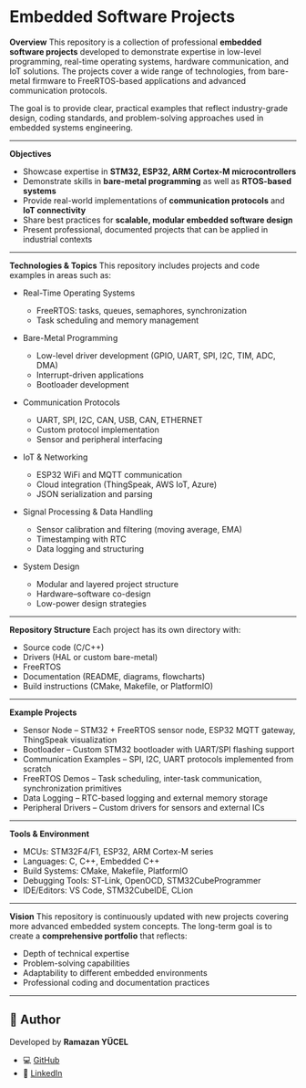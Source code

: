 
# Embedded Software Projects

**Overview**
This repository is a collection of professional **embedded software projects** developed to demonstrate expertise in low-level programming, real-time operating systems, hardware communication, and IoT solutions.
The projects cover a wide range of technologies, from bare-metal firmware to FreeRTOS-based applications and advanced communication protocols.

The goal is to provide clear, practical examples that reflect industry-grade design, coding standards, and problem-solving approaches used in embedded systems engineering.

---

**Objectives**

* Showcase expertise in **STM32, ESP32, ARM Cortex-M microcontrollers**
* Demonstrate skills in **bare-metal programming** as well as **RTOS-based systems**
* Provide real-world implementations of **communication protocols** and **IoT connectivity**
* Share best practices for **scalable, modular embedded software design**
* Present professional, documented projects that can be applied in industrial contexts

---

**Technologies & Topics**
This repository includes projects and code examples in areas such as:

* Real-Time Operating Systems

  * FreeRTOS: tasks, queues, semaphores, synchronization
  * Task scheduling and memory management

* Bare-Metal Programming

  * Low-level driver development (GPIO, UART, SPI, I2C, TIM, ADC, DMA)
  * Interrupt-driven applications
  * Bootloader development

* Communication Protocols

  * UART, SPI, I2C, CAN, USB, CAN, ETHERNET
  * Custom protocol implementation
  * Sensor and peripheral interfacing

* IoT & Networking

  * ESP32 WiFi and MQTT communication
  * Cloud integration (ThingSpeak, AWS IoT, Azure)
  * JSON serialization and parsing

* Signal Processing & Data Handling

  * Sensor calibration and filtering (moving average, EMA)
  * Timestamping with RTC
  * Data logging and structuring

* System Design

  * Modular and layered project structure
  * Hardware–software co-design
  * Low-power design strategies

---

**Repository Structure**
Each project has its own directory with:

* Source code (C/C++)
* Drivers (HAL or custom bare-metal)
* FreeRTOS
* Documentation (README, diagrams, flowcharts)
* Build instructions (CMake, Makefile, or PlatformIO)

---

**Example Projects**

* Sensor Node – STM32 + FreeRTOS sensor node, ESP32 MQTT gateway, ThingSpeak visualization
* Bootloader – Custom STM32 bootloader with UART/SPI flashing support
* Communication Examples – SPI, I2C, UART protocols implemented from scratch
* FreeRTOS Demos – Task scheduling, inter-task communication, synchronization primitives
* Data Logging – RTC-based logging and external memory storage
* Peripheral Drivers – Custom drivers for sensors and external ICs

---

**Tools & Environment**

* MCUs: STM32F4/F1, ESP32, ARM Cortex-M series
* Languages: C, C++, Embedded C++
* Build Systems: CMake, Makefile, PlatformIO
* Debugging Tools: ST-Link, OpenOCD, STM32CubeProgrammer
* IDE/Editors: VS Code, STM32CubeIDE, CLion

---

**Vision**
This repository is continuously updated with new projects covering more advanced embedded system concepts. The long-term goal is to create a **comprehensive portfolio** that reflects:

* Depth of technical expertise
* Problem-solving capabilities
* Adaptability to different embedded environments
* Professional coding and documentation practices

---

## 👤 Author

Developed by **Ramazan YÜCEL**

* 💻 [GitHub](https://github.com/ramazan2765)
* 🔗 [LinkedIn](https://www.linkedin.com/in/ramazanyucel)
